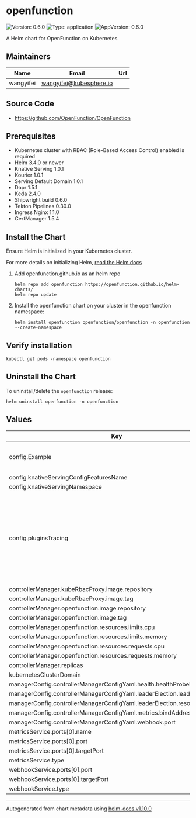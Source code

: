 # openfunction

![Version: 0.6.0](https://img.shields.io/badge/Version-0.6.0-informational?style=flat-square) ![Type: application](https://img.shields.io/badge/Type-application-informational?style=flat-square) ![AppVersion: 0.6.0](https://img.shields.io/badge/AppVersion-0.6.0-informational?style=flat-square)

A Helm chart for OpenFunction on Kubernetes

## Maintainers

| Name | Email | Url |
| ---- | ------ | --- |
| wangyifei | <wangyifei@kubesphere.io> |  |

## Source Code

* <https://github.com/OpenFunction/OpenFunction>

## Prerequisites

* Kubernetes cluster with RBAC (Role-Based Access Control) enabled is required
* Helm 3.4.0 or newer
* Knative Serving 1.0.1
* Kourier 1.0.1
* Serving Default Domain 1.0.1
* Dapr 1.5.1
* Keda 2.4.0
* Shipwright build 0.6.0
* Tekton Pipelines 0.30.0
* Ingress Nginx 1.1.0
* CertManager 1.5.4

## Install the Chart

Ensure Helm is initialized in your Kubernetes cluster.

For more details on initializing Helm, [read the Helm docs](https://helm.sh/docs/)

1. Add openfunction.github.io as an helm repo
    ```
    helm repo add openfunction https://openfunction.github.io/helm-charts/
    helm repo update
    ```

2. Install the openfunction chart on your cluster in the openfunction namespace:
    ```
    helm install openfunction openfunction/openfunction -n openfunction --create-namespace
    ```

## Verify installation

```
kubectl get pods -namespace openfunction
```

## Uninstall the Chart

To uninstall/delete the `openfunction` release:
```
helm uninstall openfunction -n openfunction
```

## Values

| Key | Type | Default | Description |
|-----|------|---------|-------------|
| config.Example | string | `"openfunction.namespace: \"openfunction\"\nopenfunction.config-features.name: \"config-features\"\n# Configuration of the order of the plugins\nplugins: |\n  pre:\n  - plugin1\n  - plugin2\n  post:\n  - plugin2\n  - plugin1\nplugins.tracing: |\n  # Switch for tracing, default to false\n  enabled: true\n  # Provider name can be set to \"skywalking\", \"opentelemetry\"\n  # A valid provider must be set if tracing is enabled.\n  provider:\n    name: \"skywalking\"\n    oapServer: \"localhost:xxx\"\n  # Custom tags to add to tracing\n  tags:\n    func: function-with-tracing\n    layer: faas\n    tag1: value1\n    tag2: value2\n  baggage:\n  # baggage key is `sw8-correlation` for skywalking and `baggage` for opentelemetry\n  # Correlation context for skywalking: https://skywalking.apache.org/docs/main/latest/en/protocols/skywalking-cross-process-correlation-headers-protocol-v1/\n  # baggage for opentelemetry: https://github.com/open-telemetry/opentelemetry-specification/blob/main/specification/baggage/api.md\n  # W3C Baggage Specification/: https://w3c.github.io/baggage/\n    key: sw8-correlation # key should be baggage for opentelemetry\n    value: \"base64(string key):base64(string value),base64(string key2):base64(string value2)\"\n"` |  |
| config.knativeServingConfigFeaturesName | string | `"config-features"` |  |
| config.knativeServingNamespace | string | `"openfunction"` |  |
| config.pluginsTracing | string | `"enabled: false\n# Provider name can be set to \"skywalking\", \"opentelemetry\"\n# A valid provider must be set if tracing is enabled.\nprovider:\n  name: \"skywalking\"\n  oapServer: \"localhost:xxx\"\n# Custom tags to add to tracing\ntags:\n  func: function-with-tracing\n  layer: faas\n  tag1: value1\n  tag2: value2\nbaggage:\n# baggage key is `sw8-correlation` for skywalking and `baggage` for opentelemetry\n# Correlation context for skywalking: https://skywalking.apache.org/docs/main/latest/en/protocols/skywalking-cross-process-correlation-headers-protocol-v1/\n# baggage for opentelemetry: https://github.com/open-telemetry/opentelemetry-specification/blob/main/specification/baggage/api.md\n# W3C Baggage Specification/: https://w3c.github.io/baggage/\n  key: sw8-correlation # key should be baggage for opentelemetry\n  value: \"base64(string key):base64(string value),base64(string key2):base64(string value2)\"\n"` |  |
| controllerManager.kubeRbacProxy.image.repository | string | `"openfunction/kube-rbac-proxy"` |  |
| controllerManager.kubeRbacProxy.image.tag | string | `"v0.8.0"` |  |
| controllerManager.openfunction.image.repository | string | `"openfunction/openfunction"` |  |
| controllerManager.openfunction.image.tag | string | `"v0.6.0"` |  |
| controllerManager.openfunction.resources.limits.cpu | string | `"500m"` |  |
| controllerManager.openfunction.resources.limits.memory | string | `"500Mi"` |  |
| controllerManager.openfunction.resources.requests.cpu | string | `"100m"` |  |
| controllerManager.openfunction.resources.requests.memory | string | `"20Mi"` |  |
| controllerManager.replicas | int | `1` |  |
| kubernetesClusterDomain | string | `"cluster.local"` |  |
| managerConfig.controllerManagerConfigYaml.health.healthProbeBindAddress | string | `":8081"` |  |
| managerConfig.controllerManagerConfigYaml.leaderElection.leaderElect | bool | `true` |  |
| managerConfig.controllerManagerConfigYaml.leaderElection.resourceName | string | `"79f0111e.openfunction.io"` |  |
| managerConfig.controllerManagerConfigYaml.metrics.bindAddress | string | `"127.0.0.1:8080"` |  |
| managerConfig.controllerManagerConfigYaml.webhook.port | int | `9443` |  |
| metricsService.ports[0].name | string | `"https"` |  |
| metricsService.ports[0].port | int | `8443` |  |
| metricsService.ports[0].targetPort | string | `"https"` |  |
| metricsService.type | string | `"ClusterIP"` |  |
| webhookService.ports[0].port | int | `443` |  |
| webhookService.ports[0].targetPort | int | `9443` |  |
| webhookService.type | string | `"ClusterIP"` |  |

----------------------------------------------
Autogenerated from chart metadata using [helm-docs v1.10.0](https://github.com/norwoodj/helm-docs/releases/v1.10.0)
